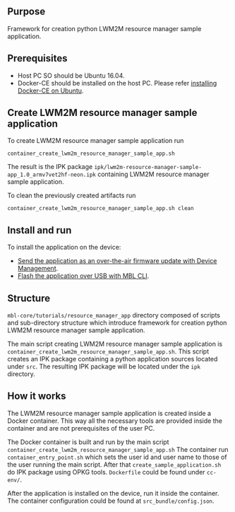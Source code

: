 ## Purpose

Framework for creation python LWM2M resource manager sample application.

## Prerequisites

 * Host PC SO should be Ubuntu 16.04.
 * Docker-CE should be installed on the host PC. Please refer [installing Docker-CE on Ubuntu](https://docs.docker.com/install/linux/docker-ce/ubuntu/).

## Create LWM2M resource manager sample application

To create LWM2M resource manager sample application run
```
container_create_lwm2m_resource_manager_sample_app.sh
```

The result is the IPK package ```ipk/lwm2m-resource-manager-sample-app_1.0_armv7vet2hf-neon.ipk``` 
containing LWM2M resource manager sample application.

To clean the previously created artifacts run
```
container_create_lwm2m_resource_manager_sample_app.sh clean
```

## Install and run

To install the application on the device:

 * [Send the application as an over-the-air firmware update with Device Management](https://os.mbed.com/docs/mbed-linux-os/v0.5/getting-started/tutorial-updating-mbl-devices-and-applications.html).
 * [Flash the application over USB with MBL CLI](https://os.mbed.com/docs/mbed-linux-os/v0.5/tools/device-update.html#update-an-application).



## Structure

```mbl-core/tutorials/resource_manager_app``` directory composed of scripts and sub-directory structure
which introduce framework for creation python LWM2M resource manager sample application.

The main script creating LWM2M resource manager sample application is ```container_create_lwm2m_resource_manager_sample_app.sh```.
This script creates an IPK package containing a python application sources located under ```src```.
The resulting IPK package will be located under the ```ipk``` directory.

## How it works

The LWM2M resource manager sample application is created inside a Docker container. This way all the necessary tools
are provided inside the container and are not prerequisites of the user PC. 

The Docker container is built and run by the main script ```container_create_lwm2m_resource_manager_sample_app.sh```
The container run  ```container_entry_point.sh``` which sets the user id and user name to those of the user running the main script.
After that ```create_sample_application.sh``` do IPK package using OPKG tools.
```Dockerfile``` could be found under ```cc-env/```. 

After the application is installed on the device, run it inside the container. The container configuration could be found 
at ```src_bundle/config.json```.
